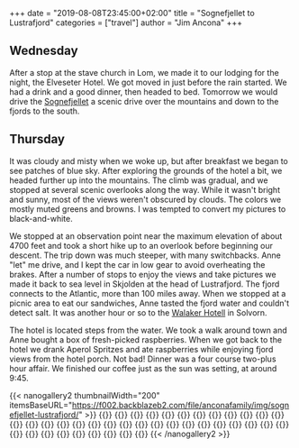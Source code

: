 +++
date = "2019-08-08T23:45:00+02:00"
title = "Sognefjellet to Lustrafjord" 
categories = ["travel"]
author = "Jim Ancona"
+++

## Wednesday

After a stop at the stave church in Lom, we made it to our lodging for the night, the Elveseter Hotel. We got moved in just before the rain started. We had a drink and a good dinner, then headed to bed. Tomorrow we would drive the [Sognefjellet](https://www.nasjonaleturistveger.no/en/routes/sognefjellet) a scenic drive over the mountains and down to the fjords to the south. 

## Thursday

It was cloudy and misty when we woke up, but after breakfast we began to see patches of blue sky. After exploring the grounds of the hotel a bit, we headed further up into the mountains. The climb was gradual, and we stopped at several scenic overlooks along the way. While it wasn't bright and sunny, most of the views weren't obscured by clouds. The colors we mostly muted greens and browns. I was tempted to convert my pictures to black-and-white.

We stopped at an observation point near the maximum elevation of about 4700 feet and took a short hike up to an overlook before beginning our descent. The trip down was much steeper, with many switchbacks. Anne "let" me drive, and I kept the car in low gear to avoid overheating the brakes. After a number of stops to enjoy the views and take pictures we made it back to sea level in Skjolden at the head of Lustrafjord. The fjord connects to the Atlantic, more than 100 miles away. When we stopped at a picnic area to eat our sandwiches, Anne tasted the fjord water and couldn't detect salt. It was another hour or so to the [Walaker Hotell](https://en.walaker.com/) in Solvorn.

The hotel is located steps from the water. We took a walk around town and Anne bought a box of fresh-picked raspberries. When we got back to the hotel we drank Aperol Spritzes and ate raspberries while enjoying fjord views from the hotel porch. Not bad! Dinner was a four course two-plus hour affair. We finished our coffee just as the sun was setting, at around 9:45.

{{< nanogallery2 thumbnailWidth="200" itemsBaseURL="https://f002.backblazeb2.com/file/anconafamily/img/sognefjellet-lustrafjord/" >}}
  {{<nanogallery2-img src="DSCF0292.jpg" thumb="thumbs/DSCF0292.jpg"  caption="View from our room at the Elveseter Hotel."  >}}
  {{<nanogallery2-img src="DSCF0294.jpg" thumb="thumbs/DSCF0294.jpg"  caption="Monument at Elveseter."  >}}
  {{<nanogallery2-img src="DSCF0299.jpg" thumb="thumbs/DSCF0299.jpg"  caption="Our lodgings, the Elveseter Hotel."  >}}
  {{<nanogallery2-img src="DSCF0310.jpg" thumb="thumbs/DSCF0310.jpg"  >}}
  {{<nanogallery2-img src="DSCF0314.jpg" thumb="thumbs/DSCF0314.jpg"  caption="Anne and Sognefjellet cache."  >}}
  {{<nanogallery2-img src="DSCF0317.jpg" thumb="thumbs/DSCF0317.jpg"  caption="Glad we weren&#39;t in the car having this close encounter with a car carrier going over the pass."  >}}
  {{<nanogallery2-img src="DSCF0321.jpg" thumb="thumbs/DSCF0321.jpg"  >}}
  {{<nanogallery2-img src="DSCF0325.jpg" thumb="thumbs/DSCF0325.jpg"  >}}
  {{<nanogallery2-img src="DSCF0332.jpg" thumb="thumbs/DSCF0332.jpg"  caption="Me, Anne and glaciers at Jotunheimen National Park."  >}}
  {{<nanogallery2-img src="DSCF0336.jpg" thumb="thumbs/DSCF0336.jpg"  caption="Reflections at Jotunheimen National Park."  >}}
  {{<nanogallery2-img src="DSCF0340.jpg" thumb="thumbs/DSCF0340.jpg"  caption="Another scenic overlook, another geocache."  >}}
  {{<nanogallery2-img src="DSCF0343.jpg" thumb="thumbs/DSCF0343.jpg"  >}}
  {{<nanogallery2-img src="DSCF0347.jpg" thumb="thumbs/DSCF0347.jpg"  >}}
  {{<nanogallery2-img src="DSCF0353.jpg" thumb="thumbs/DSCF0353.jpg"  >}}
  {{<nanogallery2-img src="DSCF0367.jpg" thumb="thumbs/DSCF0367.jpg"  caption="Dale Church in Luster."  >}}
  {{<nanogallery2-img src="DSCF0369.jpg" thumb="thumbs/DSCF0369.jpg"  caption="Lustrafjord."  >}}
  {{<nanogallery2-img src="DSCF0376.jpg" thumb="thumbs/DSCF0376.jpg"  caption="Anne caught in a shower in Solvorn."  >}}
  {{<nanogallery2-img src="DSCF0379.jpg" thumb="thumbs/DSCF0379.jpg"  >}}
  {{<nanogallery2-img src="DSCF0385.jpg" thumb="thumbs/DSCF0385.jpg"  >}}
  {{<nanogallery2-img src="DSCF0387.jpg" thumb="thumbs/DSCF0387.jpg"  >}}
  {{<nanogallery2-img src="DSCF0390.jpg" thumb="thumbs/DSCF0390.jpg"  >}}
  {{<nanogallery2-img src="DSCF0402.jpg" thumb="thumbs/DSCF0402.jpg"  >}}
  {{<nanogallery2-img src="DSCF0406.jpg" thumb="thumbs/DSCF0406.jpg"  caption="Urnes Stave Church, circa 1130. Bosth the chandalier and the Calvary group date from the 12th century."  >}}
  {{<nanogallery2-img src="DSCF0411.jpg" thumb="thumbs/DSCF0411.jpg"  >}}
  {{<nanogallery2-img src="DSCF0419.jpg" thumb="thumbs/DSCF0419.jpg"  >}}
  {{<nanogallery2-img src="DSCF0452.jpg" thumb="thumbs/DSCF0452.jpg"  caption="Boat driver taking usto the Nigard glacier."  >}}
  {{<nanogallery2-img src="DSCF0456.jpg" thumb="thumbs/DSCF0456.jpg"  >}}
  {{<nanogallery2-img src="DSCF0466.jpg" thumb="thumbs/DSCF0466.jpg"  caption="Us at the Nigard glacier."  >}}
  {{<nanogallery2-img src="DSCF0471.jpg" thumb="thumbs/DSCF0471.jpg"  caption="The glacier. For a sense of its size, see the next photo."  >}}
  {{<nanogallery2-img src="DSCF0472.jpg" thumb="thumbs/DSCF0472.jpg"  caption="The far left part of the glacier, with people for perspective."  >}}
  {{<nanogallery2-img src="DSCF0490.jpg" thumb="thumbs/DSCF0490.jpg"  >}}
  {{<nanogallery2-img src="DSCF0493.jpg" thumb="thumbs/DSCF0493.jpg"  >}}
  {{<nanogallery2-img src="DSCF0509.jpg" thumb="thumbs/DSCF0509.jpg"  caption="Windblown."  >}}
  {{<nanogallery2-img src="DSCF0511.jpg" thumb="thumbs/DSCF0511.jpg"  caption="Lots of spectacular waterfalls."  >}}
  {{<nanogallery2-img src="DSCF0526.jpg" thumb="thumbs/DSCF0526.jpg"  >}}
  {{<nanogallery2-img src="DSCF0528.jpg" thumb="thumbs/DSCF0528.jpg"  caption="The fjord got narrower as we went further in."  >}}
  {{<nanogallery2-img src="DSCF0536.jpg" thumb="thumbs/DSCF0536.jpg"  caption="Car on boat."  >}}
  {{<nanogallery2-img src="DSCF0538.jpg" thumb="thumbs/DSCF0538.jpg"  >}}
  {{<nanogallery2-img src="DSCF0541.jpg" thumb="thumbs/DSCF0541.jpg"  >}}
{{< /nanogallery2 >}}
